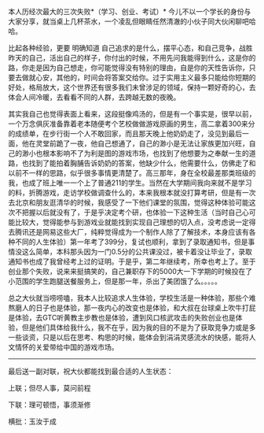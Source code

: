 本人历经次最大的三次失败*（学习、创业、考试）* 今儿不以一个学长的身份与大家分享，就当桌上几杯茶水，一个凌乱但眼睛任然清澈的小伙子同大伙闲聊吧哈哈。

比起各种经验，更要  明确知道  自己追求的是什么，摆平心态，和自己竞争，战胜昨天的自己，活出自己的样子，你付出的时候，不用先问我能得到什么，这是你的路，你走是因为自己想走，你可能觉得没有特别的理由，自是你的天性告诉你，只要去做就心安，其他的，时间会将答案交给你。过于实用主义最多只能给你短期的好处，格局放大，这个世界还有很多我们未曾涉足的领域，保持一颗好奇的心，去体会人间冷暖，去看看不同的人群，去跨越无数的夜晚。

其实我自己也觉得表面上看来，这段挺像鸡汤的，但是有一个事实是，很早以前，一个万念俱灰准备靠着老本随便考个艺校做做游戏原画的男生，高二拿着300来分的成绩单，在步行街一个人不敢回家，而且那天晚上他奶奶走了，没见到最后一面，他在灵堂前跪了一夜，他自己想通了，自己的渺小是无法让家族更加兴旺，自己的渺小也根本影响不了为利是图的游戏市场，也找到了他想要为之奉献一生的道路，也找到了能拍着胸脯告诉奶奶的答案，他缺少什么，他需要什么，仿佛走了和以前不一样的思路，似乎很多事情更清楚了。高三那年，身在全校最差那类班级的我，也成了班上唯一一个上了普通211的学生。当然在大学期间我向来就不是学习的料，折腾游戏，走访学校做调查什么的，本来我根本就没打算考研，但是有一次去北京和朋友逛清华的时候，我感受了一下他们课堂的氛围，觉得这种体验可能这次不把握以后就没有了，于是乎决定考个研，也体验一下这种生活（当时自己心可能比较大，觉得能参与到游戏业就能找到实现自己理想的切入点，没考虑说一定得去腾讯还是网易这些大厂，纯粹觉得成为一个制作人除了了解技术，本身应该有各种不同的人生体验）第一年考了399分，复试也顺利，拿到了录取通知书，但是事情没这么简单，本科那头因为一门0.5分的公共课没过，被卡着没让毕业了，录取通知书也成了我曾经考上过的证明。于是乎，第二年继续考，所幸也考上了。至于创业那个失败，说来来挺搞笑的，自己兼职存下的5000大一下学期的时候投在了小范围的学生跑腿送餐服务上，但是那一年，杀出了美团饿了么。。。。。

总之大伙就当唠唠嗑，我本人比较追求人生体验，学校生活是一种体验，那些个难熬磨人的日子也是体验，那一夜内心的改变也是体验，和大叔在台球桌上吹牛打屁是体验，去GTC听黄教主步教也是体验，遭到风口核武攻击的失败创业也是体验，但是他们具体给我什么，我不在乎，因为我的目的不是为了获取竞争力或是多一些谈资，只是以后在思考、构思的时候，能体会到涓涓灵感流水的快感，能将人文情怀的关爱带给中国的游戏市场。

---

最后送一副对联，祝大伙都能找到最合适的人生状态：

上联；但尽人事，莫问前程

下联：理可顿悟，事须渐修

横批：玉汝于成



                                                                                                                                                                               
